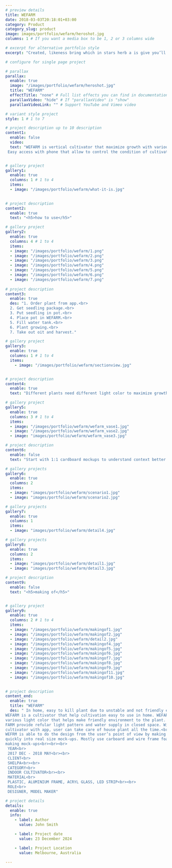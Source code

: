 ```yaml
---
# preview details
title: WEFARM
date: 2018-03-03T20:18:01+03:00
category: Product
category_slug: product
image: images/portfolio/wefarm/heroshot.jpg
columns: 1 # If you want a media box to be 1, 2 or 3 columns wide

# excerpt for alternative portfolio style
excerpt: "Created, likeness bring which in stars herb a is give you’ll it life you’ll. Whose..."

# configure for single page project

# parallax
parallax:
  enable: true
  image: "/images/portfolio/wefarm/heroshot.jpg"
  title: "WEFARM"
  effectTitle: "none" # Full list effects you can find in documentation theme
  parallaxVideo: "hide" # If "parallaxVideo" is "show"
  parallaxVideoLink: "" # Support YouTube and Vimeo video 

# variant style project
style: 1 # 1 to 7

# project description up to 10 description
content1:
  enable: false
  video:
  text: "WEFARM is vertical cultivator that maximize growth with various color of light from UV to IR.<br><br>
 Easy access with phone that allow to control the condition of cultivator and watch the plant."


# gallery project
gallery1:
  enable: true
  columns: 1 # 1 to 4
  items:
  - image: "/images/portfolio/wefarm/what-it-is.jpg"
 

# project description
content2:
  enable: true
  text: "<h5>how to use</h5>"

# gallery project
gallery2:
  enable: true
  columns: 4 # 1 to 4
  items:
  - image: "/images/portfolio/wefarm/1.png"
  - image: "/images/portfolio/wefarm/2.png"
  - image: "/images/portfolio/wefarm/3.png"
  - image: "/images/portfolio/wefarm/4.png"
  - image: "/images/portfolio/wefarm/5.png"
  - image: "/images/portfolio/wefarm/6.png"
  - image: "/images/portfolio/wefarm/7.png"
  
# project description
content3:
  enable: true
  des: "1. Order plant from app.<br>
  2. Get seedling package.<br>
  3. Put seedling in pot.<br>
  4. Place pot in WEFARM.<br>
  5. Fill water tank.<br>
  6. Plant growing.<br>
  7. Take out oit and harvest."

# gallery project
gallery3:
  enable: true
  columns: 1 # 1 to 4
  items:
    - image: "/images/portfolio/wefarm/sectionview.jpg"


# project description
content4:
  enable: true
  text: "Different plants need different light color to maximize growth."

# gallery project
gallery5:
  enable: true
  columns: 3 # 1 to 4
  items:
  - image: "/images/portfolio/wefarm/wefarm_vase1.jpg"
  - image: "/images/portfolio/wefarm/wefarm_vase2.jpg"
  - image: "images/portfolio/wefarm/wefarm_vase3.jpg"

# project description
content6:
  enable: false
  text: "Start with 1:1 cardboard mockups to understand context better. This approach helps to increase usability to various heights."

# gallery projects
gallery6:
  enable: true
  columns: 2
  items:
  - image: "images/portfolio/wefarm/scenario1.jpg"
  - image: "images/portfolio/wefarm/scenario2.jpg"

# gallery projects
gallery7:
  enable: true
  columns: 1
  items:
  - image: "images/portfolio/wefarm/detail4.jpg"

# gallery projects
gallery8:
  enable: true
  columns: 2
  items:
  - image: "images/portfolio/wefarm/detail1.jpg"
  - image: "images/portfolio/wefarm/detail3.jpg"

# project description
content9:
  enable: false
  text: "<h5>making of</h5>"


# gallery project
gallery9:
  enable: true
  columns: 2 # 1 to 4
  items:
  - image: "/images/portfolio/wefarm/makingof1.jpg"
  - image: "/images/portfolio/wefarm/makingof2.jpg"
  - image: "/images/portfolio/wefarm/detail2.jpg"
  - image: "/images/portfolio/wefarm/makingof4.jpg"
  - image: "/images/portfolio/wefarm/makingof5.jpg"
  - image: "/images/portfolio/wefarm/makingof6.jpg"
  - image: "/images/portfolio/wefarm/makingof7.jpg"
  - image: "/images/portfolio/wefarm/makingof8.jpg"
  - image: "/images/portfolio/wefarm/makingof9.jpg"
  - image: "/images/portfolio/wefarm/makingof11.jpg"
  - image: "/images/portfolio/wefarm/makingof10.jpg"
   

# project description
content_end:
  enable: true
  title: "WEFARM"
  des: " In home, easy to kill plant due to unstable and not friendly environment.<br><br> 
WEFARM is a cultivator that help cultivation easy to use in home. WEFARM can make 
various light color that helps make friendly environment to the plant. In addtion, WE
FARM provide refular light pattern and water supply in closed space. With accessing  
cultivator with app, user can take care of house plant all the time.<br><br>  
WEFRM is able to do the design from the user’s point of view by making various ideas 
quickly into real size mock-ups. Mostly use carboard and wire frame foam factor when 
making mock-ups<br><br><br>
 YEAR<br>
 2017 DEC - 2018 MAY<br><br>
 CLIENT<br>
 SHELPA<br><br>
 CATEGORY<br>
 INDOOR CULTIVATOR<br><br>
 MATERIAL<br>
 PLASTIC, ALUMINIUM FRAME, ACRYL GLASS, LED STRIP<br><br>
 ROLE<br>
 DESIGNER, MODEL MAKER"

# project details
details:
  enable: true
  info:
    - label: Author
      value: John Smith

    - label: Project date
      value: 23 December 2024

    - label: Project Location
      value: Melbourne, Australia

---
```

